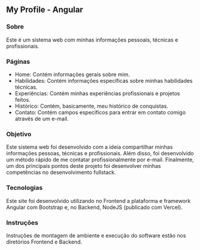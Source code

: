 ## My Profile - Angular

### Sobre
Este é um sistema web com minhas informações pessoais, técnicas e profissionais.

### Páginas 
- Home:
Contém informações gerais sobre mim.
- Habilidades:
Contém informações específicas sobre minhas habilidades técnicas.
- Experiências:
Contém minhas experiências profissionais e projetos feitos.
- Histórico:
Contém, basicamente, meu histórico de conquistas.
- Contato:
Contém campos específicos para entrar em contato comigo através de um e-mail.



### Objetivo
Este sistema web foi desenvolvido com a ideia compartilhar minhas informações pessoas, técnicas e profissionais. Além disso, foi desenvolvido um método rápido de me contatar profissionalmente por e-mail. Finalmente, um dos principais pontos deste projeto foi desenvolver minhas competências no desenvolvimento fullstack. 

### Tecnologias
Este site foi desenvolvido utilizando no Frontend a plataforma e framework Angular com Bootstrap e, no Backend, NodeJS (publicado com Vercel).

### Instruções
Instruções de montagem de ambiente e execução do software estão nos diretórios Frontend e Backend.
